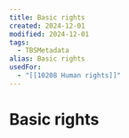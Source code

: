 ```yaml
---
title: Basic rights
created: 2024-12-01
modified: 2024-12-01
tags:
  - TBSMetadata
alias: Basic rights
usedFor:
  - "[[10208 Human rights]]"
---
```

# Basic rights
